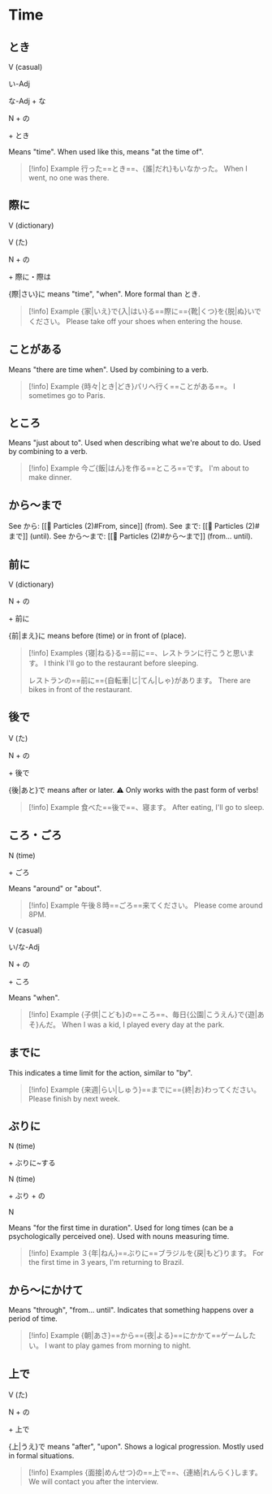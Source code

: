 # Time

## とき

<div class="usage">
<div class="left">
	<p><span class="box">V (casual)</span></p>
	<p><span class="box">い-Adj</span></p>
	<p><span class="box">な-Adj + な</span></p>
	<p><span class="box">N + の</span></p>
</div>
	<p class="right">+ とき</p>
</div>

Means "time". When used like this, means "at the time of".

> [!info] Example
> 行った==とき==、{誰|だれ}もいなかった。
> When I went, no one was there.

## 際に

<div class="usage">
<div class="left">
	<p><span class="box">V (dictionary)</span></p>
	<p><span class="box">V (た)</span></p>
	<p><span class="box">N + の</span></p>
</div>
	<p class="right">+ 際に・際は</p>
</div>

{際|さい}に means "time", "when". More formal than とき.

> [!info] Example
> {家|いえ}で{入|はい}る==際に=={靴|くつ}を{脱|ぬ}いでください。
> Please take off your shoes when entering the house.

## ことがある

Means "there are time when".
Used by combining to a verb.

> [!info] Example
> {時々|とき|どき}パリへ行く==ことがある==。
> I sometimes go to Paris.

## ところ

Means "just about to". Used when describing what we're about to do.
Used by combining to a verb.

> [!info] Example
> 今ご{飯|はん}を作る==ところ==です。
> I'm about to make dinner.

## から～まで

See から: [[🔰 Particles (2)#From, since]] (from).
See まで: [[🔰 Particles (2)#まで]] (until).
See から～まで: [[🔰 Particles (2)#から～まで]] (from... until).

## 前に

<div class="usage">
<div class="left">
	<p><span class="box">V (dictionary)</span></p>
	<p><span class="box">N + の</span></p>
</div>
	<p class="right">+ 前に</p>
</div>

{前|まえ}に means before (time) or in front of (place).

> [!info] Examples
> {寝|ねる}る==前に==、レストランに行こうと思います。
> I think I'll go to the restaurant before sleeping.
> 
> レストランの==前に=={自転車|じ|てん|しゃ}があります。
> There are bikes in front of the restaurant.

## 後で

<div class="usage">
<div class="left">
	<p><span class="box">V (た)</span></p>
	<p><span class="box">N + の</span></p>
</div>
	<p class="right">+ 後で</p>
</div>

{後|あと}で means after or later.
⚠ Only works with the past form of verbs!

> [!info] Example
> 食べた==後で==、寝ます。
> After eating, I'll go to sleep.

## ころ・ごろ

<div class="usage">
<div class="">
	<p><span class="box">N (time)</span></p>
</div>
	<p class="r">+ ごろ</p>
</div>

Means "around" or "about".

> [!info] Example
> 午後８時==ごろ==来てください。
> Please come around 8PM.

<div class="usage">
<div class="left">
	<p><span class="box">V (casual)</span></p>
	<p><span class="box">い/な-Adj</span></p>
	<p><span class="box">N + の</span></p>
</div>
	<p class="right">+ ころ</p>
</div>

Means "when".

> [!info] Example
> {子供|こども}の==ころ==、毎日{公園|こうえん}で{遊|あそ}んだ。
> When I was a kid, I played every day at the park.

## までに

This indicates a time limit for the action, similar to "by".

> [!info] Example
> {来週|らい|しゅう}==までに=={終|お}わってください。
> Please finish by next week.

## ぶりに

<div class="usage">
<div class="">
	<p><span class="box">N (time)</span></p>
</div>
	<p class="r">+ ぶりに~する</p>
</div>
<div class="usage">
<div class="">
	<p><span class="box">N (time)</span></p>
</div>
	<p class="r">+ ぶり + の</p>
<div class="">
	<p><span class="box">N</span></p>
</div>
</div>

Means "for the first time in duration". Used for long times (can be a psychologically perceived one).
Used with nouns measuring time.

> [!info] Example
> ３{年|ねん}==ぶりに==ブラジルを{戻|もど}ります。
> For the first time in 3 years, I'm returning to Brazil.

## から〜にかけて

Means "through", "from... until". Indicates that something happens over a period of time.

> [!info] Example
> {朝|あさ}==から=={夜|よる}==にかかて==ゲームしたい。
> I want to play games from morning to night.

## 上で

<div class="usage">
<div class="left">
	<p><span class="box">V (た)</span></p>
	<p><span class="box">N + の</span></p>
</div>
	<p class="right">+ 上で</p>
</div>

{上|うえ}で means "after", "upon". Shows a logical progression. Mostly used in formal situations.

> [!info] Examples
> {面接|めんせつ}の==上で==、{連絡|れんらく}します。
> We will contact you after the interview.

